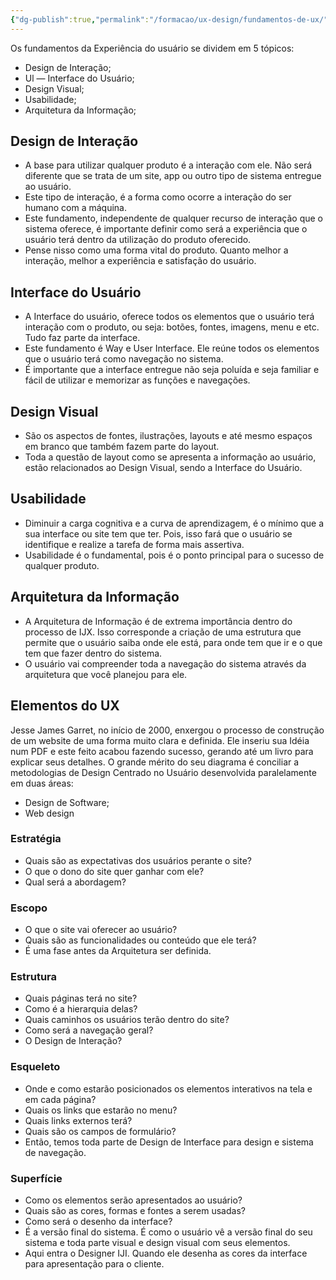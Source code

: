 ```yaml
---
{"dg-publish":true,"permalink":"/formacao/ux-design/fundamentos-de-ux/","noteIcon":1,"updated":"2025-07-09T20:33:54.570-03:00"}
---
```



Os fundamentos da Experiência do usuário se dividem em 5 tópicos:

- Design de Interação;
- Ul — Interface do Usuário;
- Design Visual;
- Usabilidade;
- Arquitetura da Informação;

## Design de Interação

- A base para utilizar qualquer produto é a interação com ele. Não será diferente que se trata de um site, app ou outro tipo de sistema entregue ao usuário.
- Este tipo de interação, é a forma como ocorre a interação do ser humano com a máquina.
- Este fundamento, independente de qualquer recurso de interação que o sistema oferece, é importante definir como será a experiência que o usuário terá dentro da utilização do produto oferecido.
- Pense nisso como uma forma vital do produto. Quanto melhor a interação, melhor a experiência e satisfação do usuário.

## Interface do Usuário

- A Interface do usuário, oferece todos os elementos que o usuário terá interação com o produto, ou seja: botões, fontes, imagens, menu e etc. Tudo faz parte da interface.
- Este fundamento é Way e User Interface. Ele reúne todos os elementos que o usuário terá como navegação no sistema.
- É importante que a interface entregue não seja poluída e seja familiar e fácil de utilizar e memorizar as funções e navegações.

## Design Visual

- São os aspectos de fontes, ilustrações, layouts e até mesmo espaços em branco que também fazem parte do layout.
- Toda a questão de layout como se apresenta a informação ao usuário, estão relacionados ao Design Visual, sendo a Interface do Usuário.

## Usabilidade

- Diminuir a carga cognitiva e a curva de aprendizagem, é o mínimo que a sua interface ou site tem que ter. Pois, isso fará que o usuário se identifique e realize a tarefa de forma mais assertiva. 
- Usabilidade é o fundamental, pois é o ponto principal para o sucesso de qualquer produto.

## Arquitetura da Informação

- A Arquitetura de Informação é de extrema importância dentro do processo de IJX. Isso corresponde a criação de uma estrutura que permite que o usuário saiba onde ele está, para onde tem que ir e o que tem que fazer dentro do sistema.
- O usuário vai compreender toda a navegação do sistema através da arquitetura que você planejou para ele.

## Elementos do UX

Jesse James Garret, no início de 2000, enxergou o processo de construção de um website de uma forma muito clara e
definida. Ele inseriu sua Idéia num PDF e este feito acabou fazendo sucesso, gerando até um livro para explicar seus detalhes. O grande mérito do seu diagrama é conciliar a metodologias de Design Centrado no Usuário desenvolvida paralelamente em duas áreas:

- Design de Software;
- Web design

### Estratégia

- Quais são as expectativas dos usuários perante o site?
- O que o dono do site quer ganhar com ele?
- Qual será a abordagem?

### Escopo

- O que o site vai oferecer ao usuário?
- Quais são as funcionalidades ou conteúdo que ele terá?
- É uma fase antes da Arquitetura ser definida.

### Estrutura

- Quais páginas terá no site?
- Como é a hierarquia delas?
- Quais caminhos os usuários terão dentro do site?
- Como será a navegação geral?
- O Design de Interação?

### Esqueleto

- Onde e como estarão posicionados os elementos interativos na tela e em cada página?
- Quais os links que estarão no menu?
- Quais links externos terá?
- Quais são os campos de formulário?
- Então, temos toda parte de Design de Interface para design e sistema de navegação.

### Superfície

- Como os elementos serão apresentados ao usuário?
- Quais são as cores, formas e fontes a serem usadas?
- Como será o desenho da interface?
- É a versão final do sistema. É como o usuário vê a versão final do seu sistema e toda parte visual e design visual com seus elementos.
- Aqui entra o Designer IJI. Quando ele desenha as cores da interface para apresentação para o cliente.
